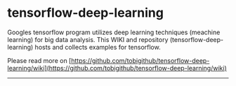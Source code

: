 # tensorflow-deep-learning

Googles tensorflow program utilizes deep learning techniques (meachine learning) for big data analysis.
This WIKI and repository (tensorflow-deep-learning) hosts and collects examples for tensorflow.

Please read more on [https://github.com/tobigithub/tensorflow-deep-learning/wiki](https://github.com/tobigithub/tensorflow-deep-learning/wiki)

----





